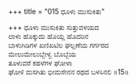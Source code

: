 +++
title = "015 ಧೂಳು ಮುಸುಕಿತು"

+++
ಧೂಳು ಮುಸುಕಿತು ಸುತ್ತುವಳಯದ  
ಲಾಳು ಹೊಕ್ಕುದು ಹೊಯ್ಲ ಹೊದರಿನ  
ಬಾಳುಗಿಡಿಗಳ ಖಣಿಖಟಿಲ ಘಲ್ಲಣೆಯ ಗರ್ಗರದ  
ಮೇಲುಮೇಲುಬ್ಬೇಳ್ವ ಬೊಬ್ಬೆಯ  
ತೂಳುವರೆ ಕಹಳೆಗಳ ಘೋಳಾ  
ಘೋಳಿ ಮಸಗಿತು ಭೀಮಸೇನನ ರಥದ ಬಳಸಿನಲಿ       ॥15॥